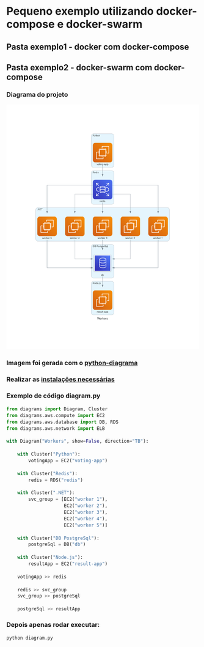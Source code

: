 # Pequeno exemplo utilizando docker-compose e docker-swarm

## Pasta exemplo1 - docker com docker-compose
## Pasta exemplo2 - docker-swarm com docker-compose
### Diagrama do projeto
![Diagrama](img/workers.png)

### Imagem foi gerada com o [python-diagrama](https://diagrams.mingrammer.com/)
### Realizar as [instalações necessárias](https://diagrams.mingrammer.com/docs/getting-started/installation)

### Exemplo de código diagram.py

``` python
from diagrams import Diagram, Cluster
from diagrams.aws.compute import EC2
from diagrams.aws.database import DB, RDS
from diagrams.aws.network import ELB

with Diagram("Workers", show=False, direction="TB"):

    with Cluster("Python"):
        votingApp = EC2("voting-app")

    with Cluster("Redis"):
        redis = RDS("redis")

    with Cluster(".NET"):
        svc_group = [EC2("worker 1"),
                     EC2("worker 2"),
                     EC2("worker 3"),
                     EC2("worker 4"),
                     EC2("worker 5")]

    with Cluster("DB PostgreSql"):
        postgreSql = DB("db")

    with Cluster("Node.js"):
        resultApp = EC2("result-app")

    votingApp >> redis

    redis >> svc_group
    svc_group >> postgreSql

    postgreSql >> resultApp
```
### Depois apenas rodar executar:
``` bash  
python diagram.py
```


